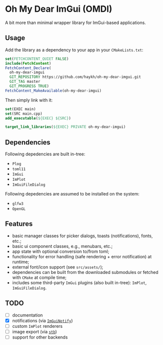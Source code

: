 # Oh My Dear ImGui (OMDI)

A bit more than minimal wrapper library for ImGui-based applications.

## Usage

Add the library as a dependency to your app in your `CMakeLists.txt`:

```cmake
set(FETCHCONTENT_QUIET FALSE)
include(FetchContent)
FetchContent_Declare(
  oh-my-dear-imgui
  GIT_REPOSITORY https://github.com/haykh/oh-my-dear-imgui.git
  GIT_TAG master
  GIT_PROGRESS TRUE)
FetchContent_MakeAvailable(oh-my-dear-imgui)
```

Then simply link with it:

```cmake
set(EXEC main)
set(SRC main.cpp)
add_executable(${EXEC} ${SRC})

target_link_libraries(${EXEC} PRIVATE oh-my-dear-imgui)
```

## Dependencies

Following depedencies are built in-tree:

- `Plog`
- `toml11`
- `ImGui`
- `ImPlot`
- `ImGuiFileDialog`

Following depedencies are assumed to be installed on the system:

- `glfw3`
- `OpenGL`

## Features

- basic manager classes for picker dialogs, toasts (notifications), fonts, etc.;
- basic ui component classes, e.g., menubars, etc.;
- app state with optional conversion to/from toml;
- functionality for error handling (safe rendering + error notification) at runtime;
- external font/icon support (see `src/assets/`);
- dependencies can be built from the downloaded submodules or fetched with `CMake` at compile time;
- includes some third-party `ImGui` plugins (also built in-tree): `ImPlot`, `ImGuiFileDialog`.

## TODO

- [ ] documentation
- [x] notifications (via [`ImGuiNotify`](https://github.com/TyomaVader/ImGuiNotify))
- [ ] custom `ImPlot` renderers
- [ ] image export (via [`stb`](https://github.com/nothings/stb))
- [ ] support for other backends
